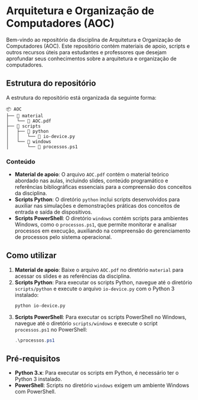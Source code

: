 # Arquitetura e Organização de Computadores (AOC)

Bem-vindo ao repositório da disciplina de Arquitetura e Organização de Computadores (AOC). Este repositório contém materiais de apoio, scripts e outros recursos úteis para estudantes e professores que desejam aprofundar seus conhecimentos sobre a arquitetura e organização de computadores.

## Estrutura do repositório

A estrutura do repositório está organizada da seguinte forma:

```
📦 AOC
├── 📂 material
│   └── 📄 AOC.pdf
├── 📂 scripts
│   ├── 📂 python
│   │   └── 🐍 io-device.py
│   └── 📂 windows
│       └── 📄 processos.ps1
```

### Conteúdo

- **Material de apoio**: O arquivo `AOC.pdf` contém o material teórico abordado nas aulas, incluindo slides, conteúdo programático e referências bibliográficas essenciais para a compreensão dos conceitos da disciplina.
- **Scripts Python**: O diretório `python` inclui scripts desenvolvidos para auxiliar nas simulações e demonstrações práticas dos conceitos de entrada e saída de dispositivos.
- **Scripts PowerShell**: O diretório `windows` contém scripts para ambientes Windows, como o `processos.ps1`, que permite monitorar e analisar processos em execução, auxiliando na compreensão do gerenciamento de processos pelo sistema operacional.

## Como utilizar

1. **Material de apoio**: Baixe o arquivo `AOC.pdf` no diretório `material` para acessar os slides e as referências da disciplina.
2. **Scripts Python**: Para executar os scripts Python, navegue até o diretório `scripts/python` e execute o arquivo `io-device.py` com o Python 3 instalado:
    ```bash
    python io-device.py
    ```
3. **Scripts PowerShell**: Para executar os scripts PowerShell no Windows, navegue até o diretório `scripts/windows` e execute o script `processos.ps1` no PowerShell:
    ```powershell
    .\processos.ps1
    ```

## Pré-requisitos

- **Python 3.x**: Para executar os scripts em Python, é necessário ter o Python 3 instalado.
- **PowerShell**: Scripts no diretório `windows` exigem um ambiente Windows com PowerShell.
